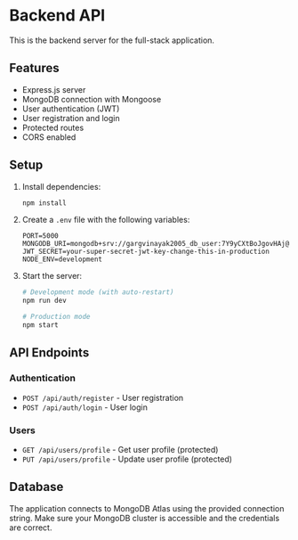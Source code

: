 # Backend API

This is the backend server for the full-stack application.

## Features

- Express.js server
- MongoDB connection with Mongoose
- User authentication (JWT)
- User registration and login
- Protected routes
- CORS enabled

## Setup

1. Install dependencies:
   ```bash
   npm install
   ```

2. Create a `.env` file with the following variables:
   ```
   PORT=5000
   MONGODB_URI=mongodb+srv://gargvinayak2005_db_user:7Y9yCXtBoJgovHAj@cluster0.duq1lrv.mongodb.net/
   JWT_SECRET=your-super-secret-jwt-key-change-this-in-production
   NODE_ENV=development
   ```

3. Start the server:
   ```bash
   # Development mode (with auto-restart)
   npm run dev
   
   # Production mode
   npm start
   ```

## API Endpoints

### Authentication
- `POST /api/auth/register` - User registration
- `POST /api/auth/login` - User login

### Users
- `GET /api/users/profile` - Get user profile (protected)
- `PUT /api/users/profile` - Update user profile (protected)

## Database

The application connects to MongoDB Atlas using the provided connection string. Make sure your MongoDB cluster is accessible and the credentials are correct.
